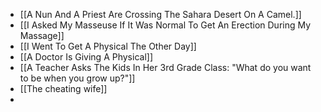 - [[A Nun And A Priest Are Crossing The Sahara Desert On A Camel.]]
- [[I Asked My Masseuse If It Was Normal To Get An Erection During My Massage]]
- [[I Went To Get A Physical The Other Day]]
- [[A Doctor Is Giving A Physical]]
- [[A Teacher Asks The Kids In Her 3rd Grade Class: "What do you want to be when you grow up?"]]
- [[The cheating wife]]
-
